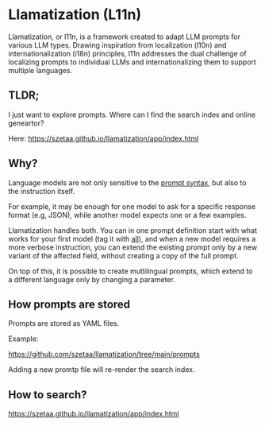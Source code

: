# Llamatization (L11n)

Llamatization, or l11n, is a framework created to adapt LLM prompts for various LLM types. Drawing inspiration from localization (l10n) and internationalization (i18n) principles, l11n addresses the dual challenge of localizing prompts to individual LLMs and internationalizing them to support multiple languages.

## TLDR;

I just want to explore prompts. Where can I find the search index and online geneartor?

Here: https://szetaa.github.io/llamatization/app/index.html

## Why?

Language models are not only sensitive to the [prompt syntax](https://github.com/szetaa/llamatization/blob/main/config.yml#L30), but also to the instruction itself. 

For example, it may be enough for one model to ask for a specific response format (e.g, JSON), while another model expects one or a few examples.

Llamatization handles both. You can in one prompt definition start with what works for your first model (tag it with [all](https://github.com/szetaa/llamatization/blob/main/prompts/example.yml#L9)), and when a new model requires a more verbose instruction, you can extend the existing prompt only by a new variant of the affected field, without creating a copy of the full prompt. 

On top of this, it is possible to create mutlilingual prompts, which extend to a different language only by changing a parameter.

## How prompts are stored

Prompts are stored as YAML files. 

Example:

https://github.com/szetaa/llamatization/tree/main/prompts

Adding a new promtp file will re-render the search index.

## How to search?

https://szetaa.github.io/llamatization/app/index.html